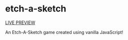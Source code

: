# etch-a-sketch

<a href="https://immonroe.github.io/etch-a-sketch/"> LIVE PREVIEW</a>

An Etch-A-Sketch game created using vanilla JavaScript!